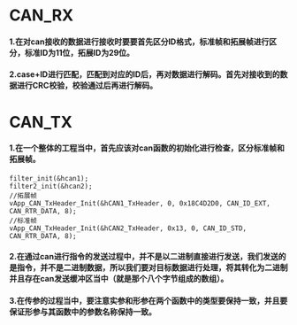 # CAN_RX
#### 1.在对can接收的数据进行接收时要要首先区分ID格式，标准帧和拓展帧进行区分，标准ID为11位，拓展ID为29位。

#### 2.case+ID进行匹配，匹配到对应的ID后，再对数据进行解码。首先对接收到的数据进行CRC校验，校验通过后再进行解码。

# CAN_TX
#### 1.在一个整体的工程当中，首先应该对can函数的初始化进行检查，区分标准帧和拓展帧。
    filter_init(&hcan1);
    filter2_init(&hcan2);
    //拓展帧
    vApp_CAN_TxHeader_Init(&hCAN1_TxHeader, 0, 0x18C4D2D0, CAN_ID_EXT, CAN_RTR_DATA, 8);
    //标准帧
    vApp_CAN_TxHeader_Init(&hCAN2_TxHeader, 0x13, 0, CAN_ID_STD, CAN_RTR_DATA, 8);

#### 2.在通过can进行指令的发送过程中，并不是以二进制直接进行发送，我们发送的是指令，并不是二进制数据，所以我们要对目标数据进行处理，将其转化为二进制并且存在can发送缓冲区当中（就是那个八个字节组成的数组）。

#### 3.在传参的过程当中，要注意实参和形参在两个函数中的类型要保持一致，并且要保证形参与其函数中的参数名称保持一致。
